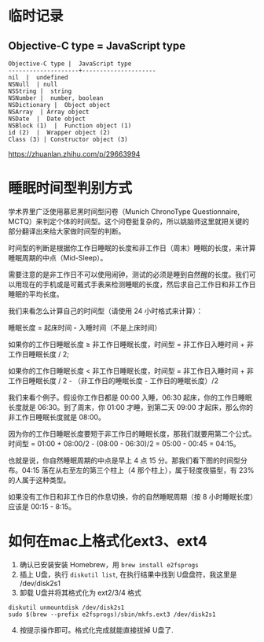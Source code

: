 
# 临时记录


## Objective-C type = JavaScript type

```
Objective-C type |  JavaScript type
--------------------+---------------------
nil  |  undefined
NSNull  | null
NSString |  string
NSNumber |  number, boolean
NSDictionary |  Object object
NSArray  | Array object
NSDate  |  Date object
NSBlock (1)  |  Function object (1)
id (2)  |  Wrapper object (2)
Class (3) | Constructor object (3)
```

https://zhuanlan.zhihu.com/p/29663994


# 睡眠时间型判别方式

学术界里广泛使用慕尼黑时间型问卷（Munich ChronoType Questionnaire, MCTQ）来判定个体的时间型。这个问卷挺复杂的，所以姚脑师这里就把关键的部分翻译出来给大家做时间型的判断。

时间型的判断是根据你工作日睡眠的长度和非工作日（周末）睡眠的长度，来计算睡眠周期的中点（Mid-Sleep）。

需要注意的是非工作日不可以使用闹钟，测试的必须是睡到自然醒的长度。我们可以用现在的手机或是可戴式手表来检测睡眠的长度，然后求自己工作日和非工作日睡眠的平均长度。

我们来看怎么计算自己的时间型（请使用 24 小时格式来计算）：

睡眠长度 = 起床时间 - 入睡时间（不是上床时间）

如果你的工作日睡眠长度 ≥ 非工作日睡眠长度，时间型 = 非工作日入睡时间 + 非工作日睡眠长度 / 2;

如果你的工作日睡眠长度 < 非工作日睡眠长度，时间型 = 非工作日入睡时间 + 非工作日睡眠长度 / 2 - （非工作日的睡眠长度 - 工作日的睡眠长度）/2

我们来看个例子。假设你工作日都是 00:00 入睡，06:30 起床，你的工作日睡眠长度就是 06:30。到了周末，你 01:00 才睡，到第二天 09:00 才起床，那么你的非工作日睡眠长度就是 08:00。

因为你的工作日睡眠长度要短于非工作日的睡眠长度，那我们就要用第二个公式。时间型 = 01:00 + 08:00/2 - (08:00 - 06:30)/2 = 05:00 - 00:45 = 04:15。

也就是说，你自然睡眠周期的中点是早上 4 点 15 分。那我们看下图的时间型分布。04:15 落在从右至左的第三个柱上（4 那个柱上），属于轻度夜猫型，有 23%的人属于这种类型。

如果没有工作日和非工作日的作息切换，你的自然睡眠周期（按 8 小时睡眠长度）应该是 00:15 - 8:15。

# 如何在mac上格式化ext3、ext4

1. 确认已安装安装 Homebrew，用 `brew install e2fsprogs` 
2. 插上 U盘，执行 `diskutil list`, 在执行结果中找到 U盘盘符，我这里是 /dev/disk2s1
3. 卸载 U盘并将其格式化为 ext2/3/4 格式
```
diskutil unmountdisk /dev/disk2s1
sudo $(brew --prefix e2fsprogs)/sbin/mkfs.ext3 /dev/disk2s1
```
4. 按提示操作即可。格式化完成就能直接拔掉 U盘了.